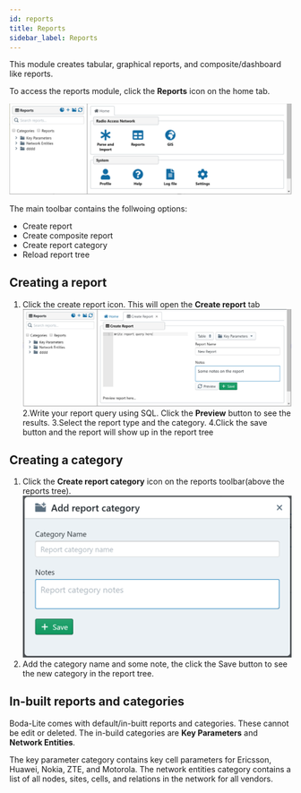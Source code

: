 ```yaml
---
id: reports
title: Reports
sidebar_label: Reports
---
```

This module creates tabular, graphical reports, and composite/dashboard like reports. 

To access the reports module, click the **Reports** icon on the home tab.

![Reports Module](./images/reports_module.png)

The main toolbar contains the follwoing options:
* Create report
* Create composite report  
* Create report category 
* Reload report tree

## Creating a report

1. Click the create report icon. This will open the **Create report** tab 
![Create report tab](./images/create_report_tab.png)
2.Write your report query using SQL. Click the **Preview** button to see the results.
3.Select the report type and the category.
4.Click the save button and the report will show up in the report tree

## Creating a category

1. Click the **Create report category** icon on the reports toolbar(above the reports tree).
![Add report category dialog](./images/add_report_category_dialog.png)
2. Add the category name and some note, the click the Save button to see the new category in the report tree.

## In-built reports and categories

Boda-Lite comes with default/in-buitt reports and categories. These cannot be edit or deleted. The in-build categories are **Key Parameters** and **Network Entities**.

The key parameter category contains key cell parameters for Ericsson, Huawei, Nokia, ZTE, and Motorola. The network entities category contains a list of all
nodes, sites, cells, and relations in the network for all vendors.
